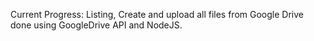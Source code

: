 Current Progress: Listing, Create and upload all files from Google Drive done using GoogleDrive API and NodeJS.
